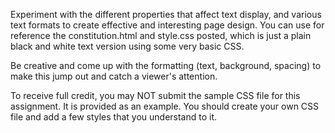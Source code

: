 Experiment with the different properties that affect text display, and various text formats to create effective and interesting page design. You can use for reference the constitution.html and style.css posted, which is just a plain black and white text version using some very basic CSS.

Be creative and come up with the formatting (text, background, spacing) to make this jump out and catch a viewer's attention.

To receive full credit, you may NOT submit the sample CSS file for this assignment. It is provided as an example. You should create your own CSS file and add a few styles that you understand to it.
